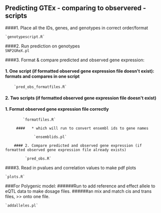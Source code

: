 ## Predicting GTEx - comparing to observered - scripts
####1. Place all the IDs, genes, and genotypes in correct order/format

    `genotypescript.R`

####2. Run prediction on genotypes    
    `SNP2GReX.pl`

####3. Format & compare predicted and observed gene expression:
   #### 1. One script (if formatted observed gene expression file doesn't exist): formats and compares in one script
    
        `pred_obs_formatfiles.R`

   #### 2. Two scripts (if formatted observed gene expression file doesn't exist)
   ####     1. Format observed gene expression file correctly 

            `formatfiles.R`

         ####   * which will run to convert ensembl ids to gene names
            
                 `ensemblids.pl`
 
        #### 2. Compare predicted and observed gene expression (if formatted observed gene expression file already exists)

             `pred_obs.R`

####3. Read in pvalues and correlation values to make pdf plots

    `plots.R`


###For Polygenic model:
######Run to add reference and effect allele to eQTL data to make dosage files.
######an mix and match cis and trans files, >> onto one file.

    `addalleles.pl`
    
